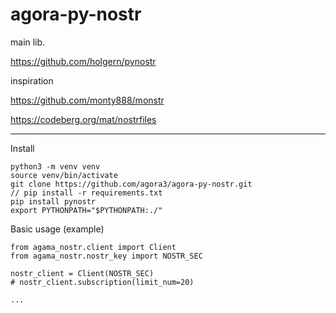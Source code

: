 # agora-py-nostr

main lib.

https://github.com/holgern/pynostr

inspiration

https://github.com/monty888/monstr

https://codeberg.org/mat/nostrfiles


---

Install

```
python3 -m venv venv  
source venv/bin/activate
git clone https://github.com/agora3/agora-py-nostr.git
// pip install -r requirements.txt
pip install pynostr 
export PYTHONPATH="$PYTHONPATH:./"
```

Basic usage (example)

```
from agama_nostr.client import Client 
from agama_nostr.nostr_key import NOSTR_SEC

nostr_client = Client(NOSTR_SEC)
# nostr_client.subscription(limit_num=20) 

...
```

